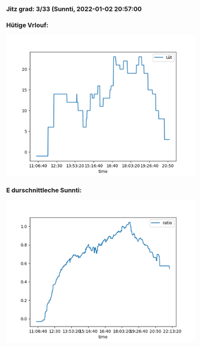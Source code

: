 ### Jitz grad: 3/33 (Sunnti, 2022-01-02 20:57:00

### Hütige Vrlouf:
![Graph](Today.png)

### E durschnittleche Sunnti:
![Graph](Sunnti.png)